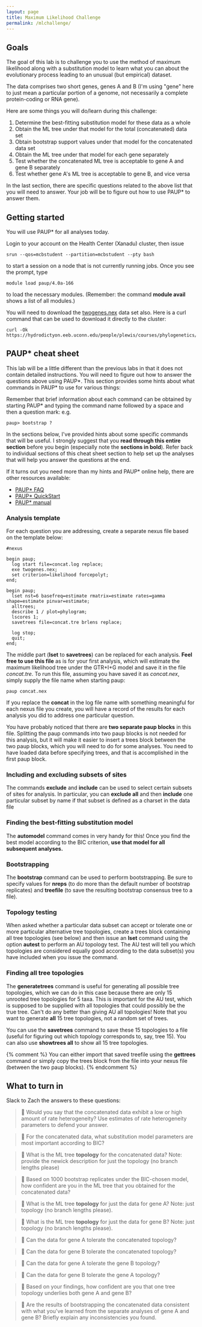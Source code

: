 ```yaml
---
layout: page
title: Maximum Likelihood Challenge
permalink: /mlchallenge/
---
```

## Goals

The goal of this lab is to challenge you to use the method of maximum likelihood along with a substitution model to learn what you can about the evolutionary process leading to an unusual (but empirical) dataset.

The data comprises two short genes, genes A and B (I'm using "gene" here to just mean a particular portion of a genome, not necessarily a complete protein-coding or RNA gene). 

Here are some things you will do/learn during this challenge:
1. Determine the best-fitting substitution model for these data as a whole
2. Obtain the ML tree under that model for the total (concatenated) data set
3. Obtain bootstrap support values under that model for the concatenated data set
4. Obtain the ML tree under that model for each gene separately
5. Test whether the concatenated ML tree is acceptable to gene A and gene B separately
6. Test whether gene A's ML tree is acceptable to gene B, and vice versa

In the last section, there are specific questions related to the above list that you will need to answer. Your job will be to figure out how to use PAUP* to answer them.

## Getting started

You will use PAUP* for all analyses today.

Login to your account on the Health Center (Xanadu) cluster, then issue

    srun --qos=mcbstudent --partition=mcbstudent --pty bash
    
to start a session on a node that is not currently running jobs. Once you see the prompt, type

    module load paup/4.0a-166
 
to load the necessary modules. (Remember: the command **module avail** shows a list of all modules.)

You will need to download the [twogenes.nex](/assets/data/twogenes.nex) data set also. Here is a curl command that can be used to download it directly to the cluster:

    curl -Ok https://hydrodictyon.eeb.uconn.edu/people/plewis/courses/phylogenetics/labs/twogenes.nex

## PAUP* cheat sheet

This lab will be a little different than the previous labs in that it does not contain detailed instructions. You will need to figure out how to answer the questions above using PAUP*. This section provides some hints about what commands in PAUP* to use for various things:

Remember that brief information about each command can be obtained by starting PAUP* and typing the command name followed by a space and then a question mark: e.g.

    paup> bootstrap ?

In the sections below, I've provided hints about some specific commands that will be useful. I strongly suggest that you **read through this entire section** before you begin (especially note the **sections in bold**). Refer back to individual sections of this cheat sheet section to help set up the analyses that will help you answer the questions at the end.

If it turns out you need more than my hints and PAUP* online help, there are other resources available:

* [PAUP* FAQ](https://paup.phylosolutions.com/documentation/faq/)
* [PAUP* QuickStart](http://paup.phylosolutions.com/tutorials/quick-start/)
* [PAUP* manual](http://phylosolutions.com/paup-documentation/paupmanual.pdf)

### Analysis template

For each question you are addressing, create a separate nexus file based on the template below:

    #nexus
    
    begin paup; 
      log start file=concat.log replace;
      exe twogenes.nex;
      set criterion=likelihood forcepolyt;
    end;
      
    begin paup;
      lset nst=6 basefreq=estimate rmatrix=estimate rates=gamma shape=estimate pinvar=estimate;
      alltrees;
      describe 1 / plot=phylogram;
      lscores 1;
      savetrees file=concat.tre brlens replace;

      log stop;
      quit;
    end;

The middle part (**lset** to **savetrees**) can be replaced for each analysis. **Feel free to use this file** as is for your first analysis, which will estimate the maximum likelihood tree under the GTR+I+G model and save it in the file _concat.tre_. To run this file, assuming you have saved it as _concat.nex_, simply supply the file name when starting paup:

    paup concat.nex

If you replace the **concat** in the log file name with something meaningful for each nexus file you create, you will have a record of the results for each analysis you did to address one particular question. 

You have probably noticed that there are **two separate paup blocks** in this file. Splitting the paup commands into two paup blocks is not needed for this analysis, but it will make it easier to insert a trees block between the two paup blocks, which you will need to do for some analyses. You need to have loaded data before specifying trees, and that is accomplished in the first paup block.

### Including and excluding subsets of sites

The commands **exclude** and **include** can be used to select certain subsets of sites for analysis. In particular, you can **exclude all** and then **include** one particular subset by name if that subset is defined as a charset in the data file 

### Finding the best-fitting substitution model

The **automodel** command comes in very handy for this! Once you find the best model according to the BIC criterion, **use that model for all subsequent analyses.**

### Bootstrapping

The **bootstrap** command can be used to perform bootstrapping. Be sure to specify values for **nreps** (to do more than the default number of bootstrap replicates) and **treefile** (to save the resulting bootstrap consensus tree to a file). 

### Topology testing

When asked whether a particular data subset can accept or tolerate one or more particular alternative tree topologies, create a trees block containing all tree topologies (see below) and then issue an **lset** command using the option **autest** to perform an AU topology test. The AU test will tell you which topologies are considered equally good according to the data subset(s) you have included when you issue the command.

### Finding all tree topologies

The **generatetrees** command is useful for generating all possible tree topologies, which we can do in this case because there are only 15 unrooted tree topologies for 5 taxa. This is important for the AU test, which is supposed to be supplied with all topologies that could possibly be the true tree. Can't do any better than giving AU all topologies! Note that you want to generate **all** 15 tree topologies, not a random set of trees. 

You can use the **savetrees** command to save these 15 topologies to a file (useful for figuring out which topology corresponds to, say, tree 15). You can also use **showtrees all** to show all 15 tree topologies.

{% comment %}
You can either import that saved treefile using the **gettrees** command or simply copy the trees block from the file into your nexus file (between the two paup blocks).
{% endcomment %}

## What to turn in

Slack to Zach the answers to these questions:

> :thinking: Would you say that the concatenated data exhibit a low or high amount of rate heterogeneity? Use estimates of rate heterogeneity parameters to defend your answer.

> :thinking: For the concatenated data, what substitution model parameters are most important according to BIC?

> :thinking: What is the ML tree **topology** for the concatenated data? Note: provide the newick description for just the topology (no branch lengths please)

> :thinking: Based on 1000 bootstrap replicates under the BIC-chosen model, how confident are you in the ML tree that you obtained for the concatenated data?

> :thinking: What is the ML tree **topology** for just the data for gene A? Note: just topology (no branch lengths please).

> :thinking: What is the ML tree **topology** for just the data for gene B? Note: just topology (no branch lengths please).

> :thinking: Can the data for gene A tolerate the concatenated topology? 

> :thinking: Can the data for gene B tolerate the concatenated topology? 

> :thinking: Can the data for gene A tolerate the gene B topology? 

> :thinking: Can the data for gene B tolerate the gene A topology? 

> :thinking: Based on your findings, how confident are you that one tree topology underlies both gene A and gene B? 

> :thinking: Are the results of bootstrapping the concatenated data consistent with what you've learned from the separate analyses of gene A and gene B? Briefly explain any inconsistencies you found.

